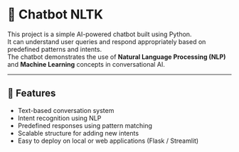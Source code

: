 # 🤖 Chatbot NLTK

This project is a simple AI-powered chatbot built using Python.  
It can understand user queries and respond appropriately based on predefined patterns and intents.  
The chatbot demonstrates the use of **Natural Language Processing (NLP)** and **Machine Learning** concepts in conversational AI.

---

## 🚀 Features
- Text-based conversation system  
- Intent recognition using NLP  
- Predefined responses using pattern matching  
- Scalable structure for adding new intents  
- Easy to deploy on local or web applications (Flask / Streamlit)


